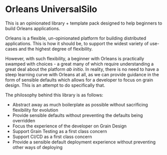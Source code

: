 # Orleans UniversalSilo

This is an opinionated library + template pack designed to help beginners to build Orleans applications.

Orleans is a flexible, un-opinionated platform for building distributed applications. This is how it should be, to support the widest variety of use-cases and the highest degree of flexibility. 

However, with such flexibility, a beginner with Orleans is practically swamped with choices - a great many of which require understanding a great deal about the platform _ab initio_. In reality, there is no need to have a steep learning curve with Orleans at all, as we can provide guidance in the form of sensible defaults which allows for a developer to focus on grain design. This is an attempt to do specifically that.

The philosophy behind this library is as follows:

* Abstract away as much boilerplate as possible without sacrificing flexibility for evolution
* Provide sensible defaults without preventing the defaults being overridden
* Focus the experience of the developer on Grain Design
* Support Grain Testing as a first class concern
* Support CI/CD as a first class concern
* Provide a sensible default deployment experience without preventing other ways of deploying